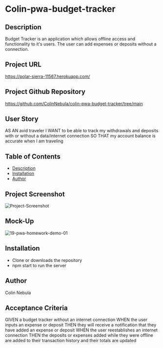 # Colin-pwa-budget-tracker

## Description
Budget Tracker is an application which allows offline access and functionality to it's users. The user can add expenses or deposits without a connection.

## Project URL
https://polar-sierra-11567.herokuapp.com/

## Project Github Repository
https://github.com/ColinNebula/colin-pwa-budget-tracker/tree/main

## User Story
AS AN avid traveler
I WANT to be able to track my withdrawals and deposits with or without a data/internet connection
SO THAT my account balance is accurate when I am traveling

## Table of Contents
  * [Description](#description)
  * [Installation](#installation)
  * [Author](#author)

## Project Screenshot
![Project-Screenshot](https://user-images.githubusercontent.com/57843842/139615762-924aada1-a116-4886-aaf9-5508a7aba3c5.jpg)

## Mock-Up
![19-pwa-homework-demo-01](https://user-images.githubusercontent.com/57843842/138796003-6fa25461-9708-4698-bfe1-0f4677d9fee9.png)

## Installation
* Clone or downloads the repository
* npm start to run the server
## Author
Colin Nebula

## Acceptance Criteria
GIVEN a budget tracker without an internet connection
WHEN the user inputs an expense or deposit
THEN they will receive a notification that they have added an expense or deposit
WHEN the user reestablishes an internet connection
THEN the deposits or expenses added while they were offline are added to their transaction history and their totals are updated